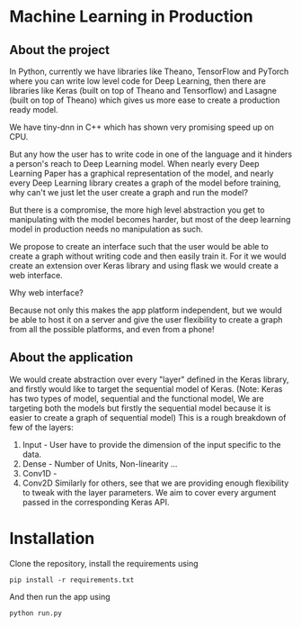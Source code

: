 Machine Learning in Production
==============================

## About the project

In Python, currently we have libraries like Theano, TensorFlow and PyTorch where you can write low level code for Deep Learning, then there are libraries like Keras (built on top of Theano and Tensorflow) and Lasagne (built on top of Theano) which gives us more ease to create a production ready model.

We have tiny-dnn in C++ which has shown very promising speed up on CPU.

But any how the user has to write code in one of the language and it hinders a person's reach to Deep Learning model. When nearly every Deep Learning Paper has a graphical representation of the model, and nearly every Deep Learning library creates a graph of the model before training, why can't we just let the user create a graph and run the model?

But there is a compromise, the more high level abstraction you get to manipulating with the model becomes harder, but most of the deep learning model in production needs no manipulation as such.

We propose to create an interface such that the user would be able to create a graph without writing code and then easily train it. For it we would create an extension over Keras library and using flask we would create a web interface.

Why web interface?

Because not only this makes the app platform independent, but we would be able to host it on a server and give the user flexibility to create a graph from all the possible platforms, and even from a phone!

## About the application

We would create abstraction over every "layer" defined in the Keras library, and firstly would like to target the sequential model of Keras. (Note: Keras has two types of model, sequential and the functional model, We are targeting both the models but firstly the sequential model because it is easier to create a graph of sequential model)
This is a rough breakdown of few of the layers:
1. Input - User have to provide the dimension of the input specific to the data.
2. Dense - Number of Units, Non-linearity ...
3. Conv1D -
4. Conv2D
Similarly for others, see that we are providing enough flexibility to tweak with the layer parameters. We aim to cover every argument passed in the corresponding Keras API.

# Installation

Clone the repository, install the requirements using

```
pip install -r requirements.txt
```

And then run the app using

```
python run.py
```
